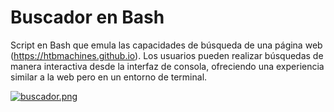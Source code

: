 # Buscador en Bash

Script en Bash que emula las capacidades de búsqueda de una página web (https://htbmachines.github.io). Los usuarios pueden realizar búsquedas de manera interactiva desde la interfaz de consola, ofreciendo una experiencia similar a la web pero en un entorno de terminal.

[![buscador.png](https://i.postimg.cc/mgZMwtP6/buscador.png)](https://postimg.cc/vcjc88LW)
